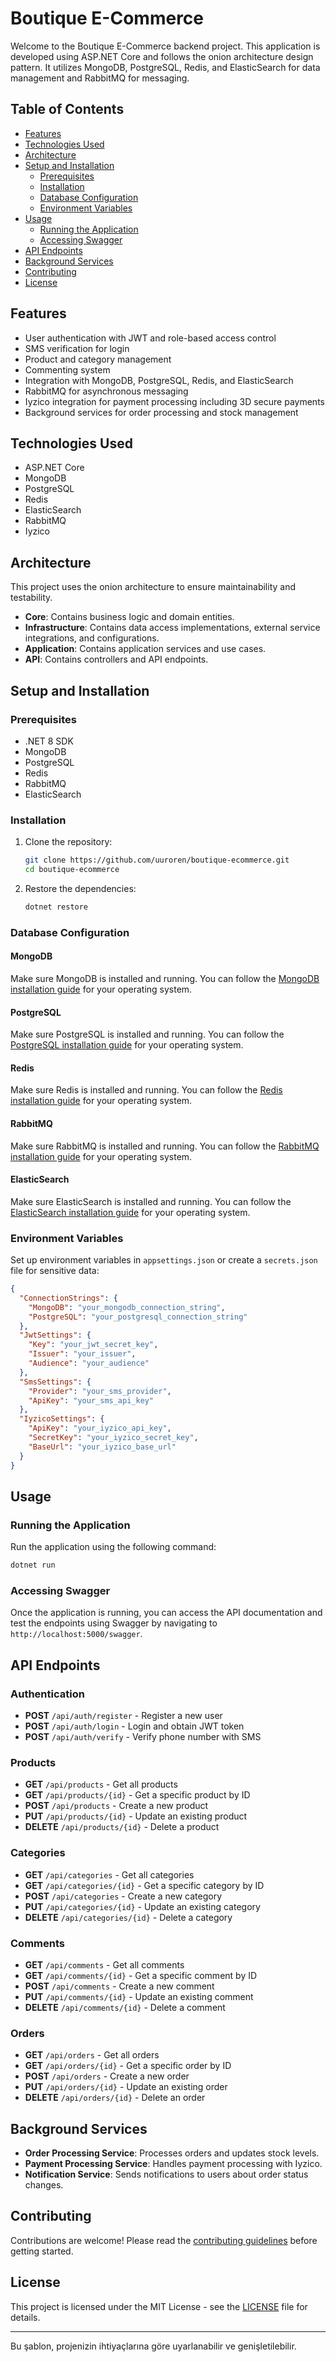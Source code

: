 
# Boutique E-Commerce

Welcome to the Boutique E-Commerce backend project. This application is developed using ASP.NET Core and follows the onion architecture design pattern. It utilizes MongoDB, PostgreSQL, Redis, and ElasticSearch for data management and RabbitMQ for messaging.

## Table of Contents

- [Features](#features)
- [Technologies Used](#technologies-used)
- [Architecture](#architecture)
- [Setup and Installation](#setup-and-installation)
  - [Prerequisites](#prerequisites)
  - [Installation](#installation)
  - [Database Configuration](#database-configuration)
  - [Environment Variables](#environment-variables)
- [Usage](#usage)
  - [Running the Application](#running-the-application)
  - [Accessing Swagger](#accessing-swagger)
- [API Endpoints](#api-endpoints)
- [Background Services](#background-services)
- [Contributing](#contributing)
- [License](#license)

## Features

- User authentication with JWT and role-based access control
- SMS verification for login
- Product and category management
- Commenting system
- Integration with MongoDB, PostgreSQL, Redis, and ElasticSearch
- RabbitMQ for asynchronous messaging
- Iyzico integration for payment processing including 3D secure payments
- Background services for order processing and stock management

## Technologies Used

- ASP.NET Core
- MongoDB
- PostgreSQL
- Redis
- ElasticSearch
- RabbitMQ
- Iyzico

## Architecture

This project uses the onion architecture to ensure maintainability and testability.

- **Core**: Contains business logic and domain entities.
- **Infrastructure**: Contains data access implementations, external service integrations, and configurations.
- **Application**: Contains application services and use cases.
- **API**: Contains controllers and API endpoints.

## Setup and Installation

### Prerequisites

- .NET 8 SDK
- MongoDB
- PostgreSQL
- Redis
- RabbitMQ
- ElasticSearch

### Installation

1. Clone the repository:
   ```sh
   git clone https://github.com/uuroren/boutique-ecommerce.git
   cd boutique-ecommerce
   ```

2. Restore the dependencies:
   ```sh
   dotnet restore
   ```

### Database Configuration

#### MongoDB

Make sure MongoDB is installed and running. You can follow the [MongoDB installation guide](https://docs.mongodb.com/manual/installation/) for your operating system.

#### PostgreSQL

Make sure PostgreSQL is installed and running. You can follow the [PostgreSQL installation guide](https://www.postgresql.org/download/) for your operating system.

#### Redis

Make sure Redis is installed and running. You can follow the [Redis installation guide](https://redis.io/download) for your operating system.

#### RabbitMQ

Make sure RabbitMQ is installed and running. You can follow the [RabbitMQ installation guide](https://www.rabbitmq.com/download.html) for your operating system.

#### ElasticSearch

Make sure ElasticSearch is installed and running. You can follow the [ElasticSearch installation guide](https://www.elastic.co/guide/en/elasticsearch/reference/current/install-elasticsearch.html) for your operating system.

### Environment Variables

Set up environment variables in `appsettings.json` or create a `secrets.json` file for sensitive data:
```json
{
  "ConnectionStrings": {
    "MongoDB": "your_mongodb_connection_string",
    "PostgreSQL": "your_postgresql_connection_string"
  },
  "JwtSettings": {
    "Key": "your_jwt_secret_key",
    "Issuer": "your_issuer",
    "Audience": "your_audience"
  },
  "SmsSettings": {
    "Provider": "your_sms_provider",
    "ApiKey": "your_sms_api_key"
  },
  "IyzicoSettings": {
    "ApiKey": "your_iyzico_api_key",
    "SecretKey": "your_iyzico_secret_key",
    "BaseUrl": "your_iyzico_base_url"
  }
}
```

## Usage

### Running the Application

Run the application using the following command:
```sh
dotnet run
```

### Accessing Swagger

Once the application is running, you can access the API documentation and test the endpoints using Swagger by navigating to `http://localhost:5000/swagger`.

## API Endpoints

### Authentication

- **POST** `/api/auth/register` - Register a new user
- **POST** `/api/auth/login` - Login and obtain JWT token
- **POST** `/api/auth/verify` - Verify phone number with SMS

### Products

- **GET** `/api/products` - Get all products
- **GET** `/api/products/{id}` - Get a specific product by ID
- **POST** `/api/products` - Create a new product
- **PUT** `/api/products/{id}` - Update an existing product
- **DELETE** `/api/products/{id}` - Delete a product

### Categories

- **GET** `/api/categories` - Get all categories
- **GET** `/api/categories/{id}` - Get a specific category by ID
- **POST** `/api/categories` - Create a new category
- **PUT** `/api/categories/{id}` - Update an existing category
- **DELETE** `/api/categories/{id}` - Delete a category

### Comments

- **GET** `/api/comments` - Get all comments
- **GET** `/api/comments/{id}` - Get a specific comment by ID
- **POST** `/api/comments` - Create a new comment
- **PUT** `/api/comments/{id}` - Update an existing comment
- **DELETE** `/api/comments/{id}` - Delete a comment

### Orders

- **GET** `/api/orders` - Get all orders
- **GET** `/api/orders/{id}` - Get a specific order by ID
- **POST** `/api/orders` - Create a new order
- **PUT** `/api/orders/{id}` - Update an existing order
- **DELETE** `/api/orders/{id}` - Delete an order

## Background Services

- **Order Processing Service**: Processes orders and updates stock levels.
- **Payment Processing Service**: Handles payment processing with Iyzico.
- **Notification Service**: Sends notifications to users about order status changes.

## Contributing

Contributions are welcome! Please read the [contributing guidelines](CONTRIBUTING.md) before getting started.

## License

This project is licensed under the MIT License - see the [LICENSE](LICENSE) file for details.

---

Bu şablon, projenizin ihtiyaçlarına göre uyarlanabilir ve genişletilebilir.
